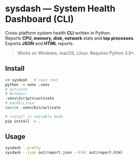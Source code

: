 # sysdash — System Health Dashboard (CLI)

Cross-platform system health **CLI** written in Python.  
Reports **CPU, memory, disk, network** stats and **top processes**.  
Exports **JSON** and **HTML** reports.

> Works on Windows, macOS, Linux. Requires Python 3.9+.

## Install
```bash
cd sysdash   # repo root
python -m venv .venv
# activate
# Windows:
.venv\Scripts\activate
# macOS/Linux:
source .venv/bin/activate

# install in editable mode
pip install -e .
```
## Usage
```bash
sysdash --pretty
sysdash --json out/report.json --html out/report.html
```
